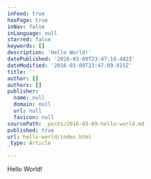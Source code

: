 ```yaml
---
inFeed: true
hasPage: true
inNav: false
inLanguage: null
starred: false
keywords: []
description: 'Hello World!'
datePublished: '2016-03-09T23:47:10.482Z'
dateModified: '2016-03-09T23:47:09.915Z'
title: ''
author: []
authors: []
publisher:
  name: null
  domain: null
  url: null
  favicon: null
sourcePath: _posts/2016-03-09-hello-world.md
published: true
url: hello-world/index.html
_type: Article

---
```

Hello World!